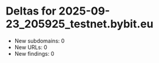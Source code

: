# Deltas for 2025-09-23_205925_testnet.bybit.eu
- New subdomains: 0
- New URLs: 0
- New findings: 0
